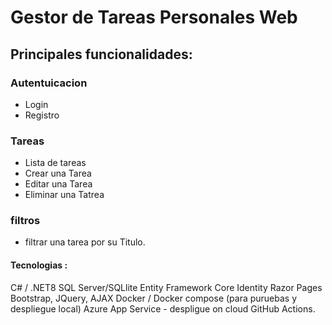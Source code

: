 # Gestor de Tareas Personales Web

## Principales funcionalidades:
### Autentuicacion
- Login
- Registro
### Tareas
- Lista de tareas
- Crear una Tarea
- Editar una Tarea
- Eliminar una Tatrea
### filtros 
- filtrar una tarea por su Titulo.


#### Tecnologias : 
 C# / .NET8
 SQL Server/SQLlite
 Entity Framework Core
 Identity
 Razor Pages
 Bootstrap, JQuery, AJAX
 Docker / Docker compose (para puruebas y despliegue local)
 Azure App Service - despligue on cloud
 GitHub Actions. 

